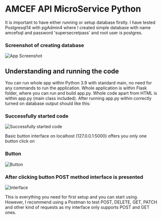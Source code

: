 
# AMCEF API MicroService Python 

It is important to have either running or setup database firstly. 
I have tested Postgresql14 with pgAdmin4 where I created simple database
with name amcefsql and password 'supersecretpass' and root user is postgres.

### Screenshot of creating database

![App Screenshot](https://i.imgur.com/cFc4X8r.png)


## Understanding and running the code

You can run whole app within Python 3.9 with standard main, no need for 
any commands to run the application. Whole application is within Flask
folder, where you can run and build app.py. Whole code apart from
HTML is within app.py (main class included). After running app.py within
correctly turned on database output should like this:

### Successfully started code
![Successfully started code](https://i.imgur.com/jascNjG.png)

Basic button interface on localhost (127.0.0.1:5000) offers you only one button click on

### Button
![Button](https://i.imgur.com/BiqbVt4.png)

### After clicking button POST method interface is presented
![Interface](https://i.imgur.com/aAoV3VR.png)

This is everything you need for first setup and you can start using. However,
I recommend using a Postman to test POST, DELETE, GET, PATCH and other kind 
of requests as my interface only supports POST and GET ones.